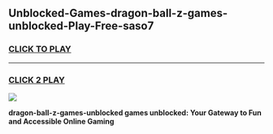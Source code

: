 
## Unblocked-Games-dragon-ball-z-games-unblocked-Play-Free-saso7
<h3>
<a href="https://premium76.site?title=dragon-ball-z-games-unblocked&ref=24M">CLICK TO PLAY</a></h3>
<hr>

<h3>
<a href="https://premium76.site?title=dragon-ball-z-games-unblocked&ref=24M">CLICK 2 PLAY</a>
  
</h3>

<a href="https://premium76.site?title=dragon-ball-z-games-unblocked&ref=24M"><img src="https://clearcache.store/games.png"></a>


**dragon-ball-z-games-unblocked games unblocked: Your Gateway to Fun and Accessible Online Gaming**
